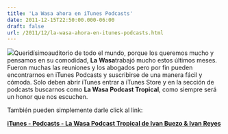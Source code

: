 ```yaml
---
title: 'La Wasa ahora en iTunes Podcasts'
date: 2011-12-15T22:50:00.000-06:00
draft: false
url: /2011/12/la-wasa-ahora-en-itunes-podcasts.html
---
```


<!-- /\* Font Definitions \*/ @font-face {font-family:"ＭＳ 明朝"; mso-font-charset:78; mso-generic-font-family:auto; mso-font-pitch:variable; mso-font-signature:1 134676480 16 0 131072 0;} @font-face {font-family:"ＭＳ 明朝"; mso-font-charset:78; mso-generic-font-family:auto; mso-font-pitch:variable; mso-font-signature:1 134676480 16 0 131072 0;} @font-face {font-family:Cambria; panose-1:2 4 5 3 5 4 6 3 2 4; mso-font-charset:0; mso-generic-font-family:auto; mso-font-pitch:variable; mso-font-signature:-536870145 1073743103 0 0 415 0;} /\* Style Definitions \*/ p.MsoNormal, li.MsoNormal, div.MsoNormal {mso-style-unhide:no; mso-style-qformat:yes; mso-style-parent:""; margin:0cm; margin-bottom:.0001pt; mso-pagination:widow-orphan; font-size:12.0pt; font-family:Cambria; mso-ascii-font-family:Cambria; mso-ascii-theme-font:minor-latin; mso-fareast-font-family:"ＭＳ 明朝"; mso-fareast-theme-font:minor-fareast; mso-hansi-font-family:Cambria; mso-hansi-theme-font:minor-latin; mso-bidi-font-family:"Times New Roman"; mso-bidi-theme-font:minor-bidi; mso-ansi-language:ES-TRAD;} span.goog-spellcheck-word {mso-style-name:goog-spellcheck-word; mso-style-unhide:no;} .MsoChpDefault {mso-style-type:export-only; mso-default-props:yes; font-family:Cambria; mso-ascii-font-family:Cambria; mso-ascii-theme-font:minor-latin; mso-fareast-font-family:"ＭＳ 明朝"; mso-fareast-theme-font:minor-fareast; mso-hansi-font-family:Cambria; mso-hansi-theme-font:minor-latin; mso-bidi-font-family:"Times New Roman"; mso-bidi-theme-font:minor-bidi;} @page WordSection1 {size:595.0pt 842.0pt; margin:70.85pt 3.0cm 70.85pt 3.0cm; mso-header-margin:35.4pt; mso-footer-margin:35.4pt; mso-paper-source:0;} div.WordSection1 {page:WordSection1;} -->  

[![](http://1.bp.blogspot.com/-AYQ7PX6GTYs/TurNwt4-PXI/AAAAAAAABBo/Irc4YWRyReY/s1600/pod.jpg)](http://1.bp.blogspot.com/-AYQ7PX6GTYs/TurNwt4-PXI/AAAAAAAABBo/Irc4YWRyReY/s1600/pod.jpg)Queridísimoauditorio de todo el mundo, porque los queremos mucho y pensamos en su comodidad, **La** **Wasa**trabajó mucho estos últimos meses. Fueron muchas las reuniones y los abogados pero por fin pueden encontrarnos en iTunes Podcasts y suscribirse de una manera fácil y cómoda. Solo deben abrir iTunes entrar a iTunes Store y en la sección de podcasts buscarnos como **La Wasa Podcast Tropical**, como siempre será un honor que nos escuchen. 

  

También pueden simplemente darle click al link:

**[iTunes - Podcasts - La Wasa Podcast Tropical de Ivan Buezo & Ivan Reyes](http://itunes.apple.com/mx/podcast/la-wasa-podcast-tropical/id489887408?l=en)**